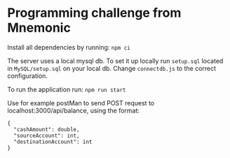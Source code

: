 <!-- @format -->

# Programming challenge from Mnemonic

Install all dependencies by running:
`npm ci`

The server uses a local mysql db. To set it up locally run `setup.sql` located in `MySQL/setup.sql` on your local db. Change `connectdb.js` to the correct configuration.

To run the application run:
`npm run start`

Use for example postMan to send POST request to localhost:3000/api/balance, using the format:

```
{
  "cashAmount": double,
  "sourceAccount": int,
  "destinationAccount": int
}
```
